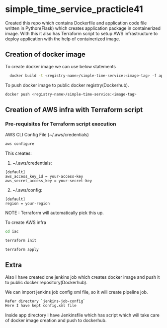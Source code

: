 
# simple_time_service_practicle41

Created this repo which contains Dockerfile and application code file written in Python(Flask) which creates application package in containerized image. With this it also has Terraform script to setup AWS infrastructure to deploy application with the help of containerized image.



## Creation of docker image

To create docker image we can use below statements

```bash
  docker build -t <registry-name>/simple-time-service:<image-tag> -f app/Dockerfile .
```
To push docker image to public docker registry(Dockerhub).

```bash
docker push <registry-name>/simple-time-service:<image-tag>
```

## Creation of AWS infra with Terraform script

### Pre-requisites for Terraform script execution

AWS CLI Config File (~/.aws/credentials)

```bash
aws configure
```
This creates:

1. ~/.aws/credentials:
```
[default]
aws_access_key_id = your-access-key
aws_secret_access_key = your-secret-key
```
2. ~/.aws/config:
```
[default]
region = your-region
```

NOTE : Terraform will automatically pick this up.

To create AWS infra
```bash
cd iac
```
```bash
terraform init
```
```bash
terraform apply
```

## Extra
Also I have created one jenkins job which creates docker image and push it to public docker repository(Dockerhub).

We can import jenkins job config xml file, so it will create pipeline job.

```bash
Refer directory `jenkins-job-config`
Here I have kept config.xml file
```

Inside app directory I have Jenkinsfile which has script which will take care of docker image creation and push to dockerhub.


